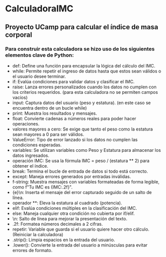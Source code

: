 # CalculadoraIMC
## Proyecto UCamp para calcular el índice de masa corporal

### Para construir esta calculadora se hizo uso de los siguientes elementos clave de Python:
- def: Define una función para encapsular la lógica del cálculo del IMC.
- while: Permite repetir el ingreso de datos hasta que estos sean válidos o el usuario desee terminar.
- if: Evalúa condiciones para validar datos y clasificar el IMC.
- raise: Lanza errores personalizados cuando los datos no cumplen con los criterios requeridos. (para esta calculadora no se permiten campos vacíos)
- input: Captura datos del usuario (peso y estatura). (en este caso se encuentra dentro de un bucle while)
- print: Muestra los resultados y mensajes.
- float: Convierte cadenas a números reales para poder hacer operaciones.
- valores mayores a cero: Se exige que tanto el peso como la estatura sean mayores a 0 para ser válidos.
- ValueError: Tipo de error lanzado si los datos no cumplen las condiciones esperadas.
- variables: Se utilizan variables como Peso y Estatura para almacenar los datos ingresados.
- operación IMC: Se usa la fórmula IMC = peso / (estatura ** 2) para obtener el índice.
- break: Termina el bucle de entrada de datos si todo está correcto.
- except: Maneja errores generados por entradas inválidas.
- f-string: Muestra mensajes con variables formateadas de forma legible, como f"Tu IMC es {IMC:.2f}".
- {e}\n: Inserta el mensaje del error capturado seguido de un salto de línea.
- operador **: Eleva la estatura al cuadrado (potencia).
- elif: Evalúa condiciones múltiples en la clasificación del IMC.
- else: Maneja cualquier otra condición no cubierta por if/elif.
- \n: Salto de línea para mejorar la presentación del texto.
- .2f: Formatea números decimales a 2 cifras.
- repetir: Variable que guarda si el usuario quiere hacer otro cálculo. (Reiniciar la calculadora)
- .strip(): Limpia espacios en la entrada del usuario.
- .lower(): Convierte la entrada del usuario a minúsculas para evitar errores de formato.


